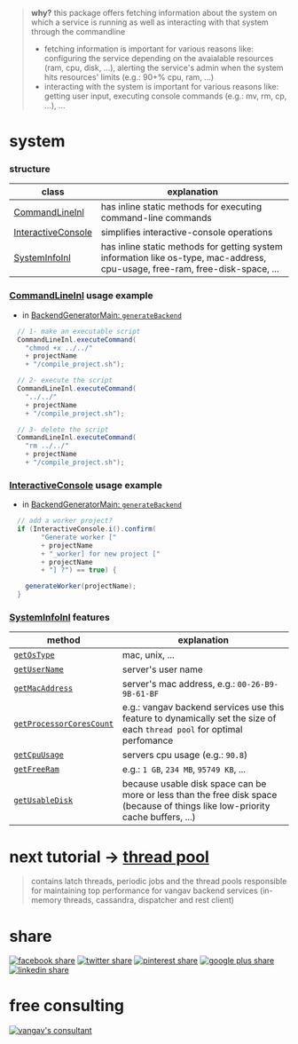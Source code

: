 
> **why?** this package offers fetching information about the system on which a service is running as well as interacting with that system through the commandline
> + fetching information is important for various reasons like: configuring the service depending on the avaialable resources (ram, cpu, disk, ...), alerting the service's admin when the system hits resources' limits (e.g.: 90+% cpu, ram, ...)
> + interacting with the system is important for various reasons like: getting user input, executing console commands (e.g.: mv, rm, cp, ...), ...

# system

### structure

| class | explanation |
| ----- | ----------- |
| [CommandLineInl](https://github.com/vangav/vos_backend/blob/master/src/com/vangav/backend/system/CommandLineInl.java) | has inline static methods for executing command-line commands |
| [InteractiveConsole](https://github.com/vangav/vos_backend/blob/master/src/com/vangav/backend/system/InteractiveConsole.java) | simplifies interactive-console operations |
| [SystemInfoInl](https://github.com/vangav/vos_backend/blob/master/src/com/vangav/backend/system/SystemInfoInl.java) | has inline static methods for getting system information like os-type, mac-address, cpu-usage, free-ram, free-disk-space, ... |

### [CommandLineInl](https://github.com/vangav/vos_backend/blob/master/src/com/vangav/backend/system/CommandLineInl.java) usage example

+ in [BackendGeneratorMain: `generateBackend`](https://github.com/vangav/vos_backend/blob/master/src/com/vangav/backend/backend_generator/BackendGeneratorMain.java#L228)

```java
  // 1- make an executable script
  CommandLineInl.executeCommand(
    "chmod +x ../../"
    + projectName
    + "/compile_project.sh");

  // 2- execute the script
  CommandLineInl.executeCommand(
    "../../"
    + projectName
    + "/compile_project.sh");

  // 3- delete the script
  CommandLineInl.executeCommand(
    "rm ../../"
    + projectName
    + "/compile_project.sh");
```

### [InteractiveConsole](https://github.com/vangav/vos_backend/blob/master/src/com/vangav/backend/system/InteractiveConsole.java) usage example

+ in [BackendGeneratorMain: `generateBackend`](https://github.com/vangav/vos_backend/blob/master/src/com/vangav/backend/backend_generator/BackendGeneratorMain.java#L250)

```java
  // add a worker project?
  if (InteractiveConsole.i().confirm(
        "Generate worker ["
        + projectName
        + "_worker] for new project ["
        + projectName
        + "] ?") == true) {

    generateWorker(projectName);
  }
```

### [SystemInfoInl](https://github.com/vangav/vos_backend/blob/master/src/com/vangav/backend/system/SystemInfoInl.java) features

| method | explanation |
| ------ | ----------- |
| [`getOsType`](https://github.com/vangav/vos_backend/blob/master/src/com/vangav/backend/system/SystemInfoInl.java#L90) | mac, unix, ... |
| [`getUserName`](https://github.com/vangav/vos_backend/blob/master/src/com/vangav/backend/system/SystemInfoInl.java#L118) | server's user name |
| [`getMacAddress`](https://github.com/vangav/vos_backend/blob/master/src/com/vangav/backend/system/SystemInfoInl.java#L138) | server's mac address, e.g.: `00-26-B9-9B-61-BF` |
| [`getProcessorCoresCount`](https://github.com/vangav/vos_backend/blob/master/src/com/vangav/backend/system/SystemInfoInl.java#L165) | e.g.: vangav backend services use this feature to dynamically set the size of each `thread pool` for optimal perfomance |
| [`getCpuUsage`](https://github.com/vangav/vos_backend/blob/master/src/com/vangav/backend/system/SystemInfoInl.java#L177) | servers cpu usage (e.g.: `90.8`) |
| [`getFreeRam`](https://github.com/vangav/vos_backend/blob/master/src/com/vangav/backend/system/SystemInfoInl.java#L267) | e.g.: `1 GB`, `234 MB`, `95749 KB`, ... |
| [`getUsableDisk`](https://github.com/vangav/vos_backend/blob/master/src/com/vangav/backend/system/SystemInfoInl.java#L330) | because usable disk space can be more or less than the free disk space (because of things like low-priority cache buffers, ...) |

# next tutorial -> [thread pool](https://github.com/vangav/vos_backend/tree/master/src/com/vangav/backend/thread_pool)
> contains latch threads, periodic jobs and the thread pools responsible for maintaining top performance for vangav backend services (in-memory threads, cassandra, dispatcher and rest client)

# share

[![facebook share](https://www.prekindle.com/images/social/facebook.png)](https://www.facebook.com/sharer/sharer.php?u=https%3A//github.com/vangav/vos_backend)  [![twitter share](http://www.howickbaptist.org.nz/wordpress/media/twitter-64-black.png)](https://twitter.com/home?status=vangav%20backend%20%7C%20build%20big%20tech%2010x%20faster%20%7C%20https%3A//github.com/vangav/vos_backend)  [![pinterest share](http://d7ab823tjbf2qywyt3grgq63.wpengine.netdna-cdn.com/wp-content/themes/velominati/images/share_icons/pinterest-black.png)](https://pinterest.com/pin/create/button/?url=https%3A//github.com/vangav/vos_backend&media=https%3A//scontent-mad1-1.xx.fbcdn.net/v/t31.0-8/20645143_1969408006608176_5289565717021239224_o.png?oh=acf20113a3673409d238924cfec648d2%26oe=5A3414B5&description=)  [![google plus share](http://e-airllc.com/wp-content/themes/nebula/images/social_black/google.png)](https://plus.google.com/share?url=https%3A//github.com/vangav/vos_backend)  [![linkedin share](http://e-airllc.com/wp-content/themes/nebula/images/social_black/linkedin.png)](https://www.linkedin.com/shareArticle?mini=true&url=https%3A//github.com/vangav/vos_backend&title=vangav%20backend%20%7C%20build%20big%20tech%2010x%20faster&summary=&source=)

# free consulting

[![vangav's consultant](http://www.footballhighlights247.com/images/mobile-share/fb-messenger-64x64.png)](https://www.facebook.com/mustapha.abdallah)
